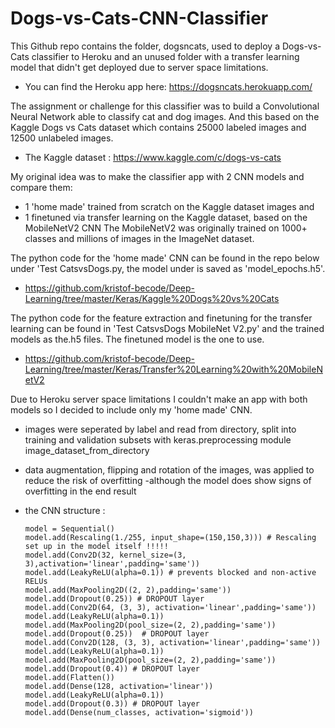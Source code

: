 # Dogs-vs-Cats-CNN-Classifier
This Github repo contains the folder, dogsncats, used to deploy a Dogs-vs-Cats classifier to Heroku 
and an unused folder with a transfer learning model that didn't get deployed due to server space limitations.

- You can find the Heroku app here: https://dogsncats.herokuapp.com/

The assignment or challenge for this classifier was to build a Convolutional Neural Network able to classify cat and dog images. And this
based on the Kaggle Dogs vs Cats dataset which contains 25000 labeled images and 12500 unlabeled images.

- The Kaggle dataset : https://www.kaggle.com/c/dogs-vs-cats

My original idea was to make the classifier app with 2 CNN models and compare them:
- 1 'home made' trained from scratch on the Kaggle dataset images 
and 
- 1 finetuned via transfer learning on the Kaggle dataset, based on the MobileNetV2 CNN 
The MobileNetV2 was originally trained on 1000+ classes and millions of images in the ImageNet dataset.

The python code for the 'home made' CNN can be found in the repo below under 'Test CatsvsDogs.py, the model under is saved as 'model_epochs.h5'.
 - https://github.com/kristof-becode/Deep-Learning/tree/master/Keras/Kaggle%20Dogs%20vs%20Cats
 
 The python code for the feature extraction and finetuning for the transfer learning can be found in 'Test CatsvsDogs MobileNet V2.py' and the trained models as the.h5 files. The finetuned model is the one to use.
- https://github.com/kristof-becode/Deep-Learning/tree/master/Keras/Transfer%20Learning%20with%20MobileNetV2

Due to Heroku server space limitations I couldn't make an app with both models so I decided to include only my 'home made' CNN.
- images were seperated by label and read from directory, split into training and validation subsets with keras.preprocessing module image_dataset_from_directory
- data augmentation, flipping and rotation of the images, was applied to reduce the risk of overfitting -although the model does show signs of overfitting in the end result
- the CNN structure :

      model = Sequential()
      model.add(Rescaling(1./255, input_shape=(150,150,3))) # Rescaling set up in the model itself !!!!!
      model.add(Conv2D(32, kernel_size=(3, 3),activation='linear',padding='same'))
      model.add(LeakyReLU(alpha=0.1)) # prevents blocked and non-active RELUs
      model.add(MaxPooling2D((2, 2),padding='same'))
      model.add(Dropout(0.25)) # DROPOUT layer
      model.add(Conv2D(64, (3, 3), activation='linear',padding='same'))
      model.add(LeakyReLU(alpha=0.1))
      model.add(MaxPooling2D(pool_size=(2, 2),padding='same'))
      model.add(Dropout(0.25))  # DROPOUT layer
      model.add(Conv2D(128, (3, 3), activation='linear',padding='same'))
      model.add(LeakyReLU(alpha=0.1))
      model.add(MaxPooling2D(pool_size=(2, 2),padding='same'))
      model.add(Dropout(0.4)) # DROPOUT layer
      model.add(Flatten())
      model.add(Dense(128, activation='linear'))
      model.add(LeakyReLU(alpha=0.1))
      model.add(Dropout(0.3)) # DROPOUT layer
      model.add(Dense(num_classes, activation='sigmoid'))



